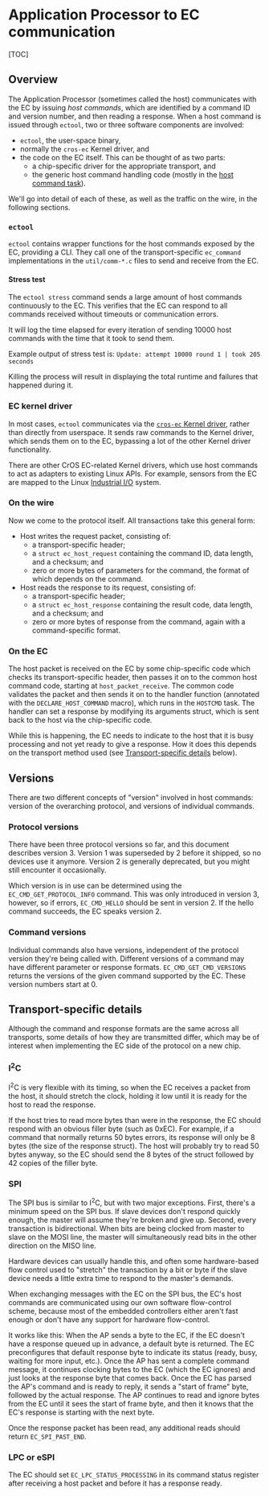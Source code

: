 # Application Processor to EC communication

[TOC]

## Overview

The Application Processor (sometimes called the host) communicates with the EC
by issuing *host commands*, which are identified by a command ID and version
number, and then reading a response. When a host command is issued through
`ectool`, two or three software components are involved:

*   `ectool`, the user-space binary,
*   normally the `cros-ec` Kernel driver, and
*   the code on the EC itself. This can be thought of as two parts:
    *   a chip-specific driver for the appropriate transport, and
    *   the generic host command handling code (mostly in the
        [host command task]).

We'll go into detail of each of these, as well as the traffic on the wire, in
the following sections.

### `ectool`

`ectool` contains wrapper functions for the host commands exposed by the EC,
providing a CLI. They call one of the transport-specific `ec_command`
implementations in the `util/comm-*.c` files to send and receive from the EC.

#### Stress test

The `ectool stress` command sends a large amount of host commands continuously
to the EC. This verifies that the EC can respond to all commands received
without timeouts or communication errors.

It will log the time elapsed for every iteration of sending 10000 host commands
with the time that it took to send them.

Example output of stress test is:
`Update: attempt 10000 round 1 | took 205 seconds`

Killing the process will result in displaying the total runtime and failures
that happened during it.

### EC kernel driver

In most cases, `ectool` communicates via the [`cros-ec` Kernel driver], rather
than directly from userspace. It sends raw commands to the Kernel driver, which
sends them on to the EC, bypassing a lot of the other Kernel driver
functionality.

There are other CrOS EC-related Kernel drivers, which use host commands to act
as adapters to existing Linux APIs. For example, sensors from the EC are mapped
to the Linux [Industrial I/O] system.

### On the wire

Now we come to the protocol itself. All transactions take this general form:

*   Host writes the request packet, consisting of:
    *   a transport-specific header;
    *   a `struct ec_host_request` containing the command ID, data length, and a
        checksum; and
    *   zero or more bytes of parameters for the command, the format of which
        depends on the command.
*   Host reads the response to its request, consisting of:
    *   a transport-specific header;
    *   a `struct ec_host_response` containing the result code, data length, and
        a checksum; and
    *   zero or more bytes of response from the command, again with a
        command-specific format.

### On the EC

The host packet is received on the EC by some chip-specific code which checks
its transport-specific header, then passes it on to the common host command
code, starting at `host_packet_receive`. The common code validates the packet
and then sends it on to the handler function (annotated with the
`DECLARE_HOST_COMMAND` macro), which runs in the `HOSTCMD` task. The handler can
set a response by modifying its arguments struct, which is sent back to the host
via the chip-specific code.

While this is happening, the EC needs to indicate to the host that it is busy
processing and not yet ready to give a response. How it does this depends on the
transport method used (see [Transport-specific details] below).

## Versions

There are two different concepts of "version" involved in host commands: version
of the overarching protocol, and versions of individual commands.

### Protocol versions

There have been three protocol versions so far, and this document describes
version 3. Version 1 was superseded by 2 before it shipped, so no devices use it
anymore. Version 2 is generally deprecated, but you might still encounter it
occasionally.

Which version is in use can be determined using the `EC_CMD_GET_PROTOCOL_INFO`
command. This was only introduced in version 3, however, so if errors,
`EC_CMD_HELLO` should be sent in version 2. If the hello command succeeds, the
EC speaks version 2.

### Command versions

Individual commands also have versions, independent of the protocol version
they're being called with. Different versions of a command may have different
parameter or response formats. `EC_CMD_GET_CMD_VERSIONS` returns the versions of
the given command supported by the EC. These version numbers start at 0.

## Transport-specific details

Although the command and response formats are the same across all transports,
some details of how they are transmitted differ, which may be of interest when
implementing the EC side of the protocol on a new chip.

### I<sup>2</sup>C

I<sup>2</sup>C is very flexible with its timing, so when the EC receives a
packet from the host, it should stretch the clock, holding it low until it is
ready for the host to read the response.

If the host tries to read more bytes than were in the response, the EC should
respond with an obvious filler byte (such as 0xEC). For example, if a command
that normally returns 50 bytes errors, its response will only be 8 bytes (the
size of the response struct). The host will probably try to read 50 bytes
anyway, so the EC should send the 8 bytes of the struct followed by 42 copies of
the filler byte.

### SPI

The SPI bus is similar to I<sup>2</sup>C, but with two major exceptions. First,
there's a minimum speed on the SPI bus. If slave devices don't respond quickly
enough, the master will assume they're broken and give up. Second, every
transaction is bidirectional. When bits are being clocked from master to slave
on the MOSI line, the master will simultaneously read bits in the other
direction on the MISO line.

Hardware devices can usually handle this, and often some hardware-based flow
control used to "stretch" the transaction by a bit or byte if the slave device
needs a little extra time to respond to the master's demands.

When exchanging messages with the EC on the SPI bus, the EC's host commands are
communicated using our own software flow-control scheme, because most of the
embedded controllers either aren't fast enough or don't have any support for
hardware flow-control.

It works like this: When the AP sends a byte to the EC, if the EC doesn't have a
response queued up in advance, a default byte is returned. The EC preconfigures
that default response byte to indicate its status (ready, busy, waiting for more
input, etc.). Once the AP has sent a complete command message, it continues
clocking bytes to the EC (which the EC ignores) and just looks at the response
byte that comes back. Once the EC has parsed the AP's command and is ready to
reply, it sends a "start of frame" byte, followed by the actual response. The AP
continues to read and ignore bytes from the EC until it sees the start of frame
byte, and then it knows that the EC's response is starting with the next byte.

Once the response packet has been read, any additional reads should return
`EC_SPI_PAST_END`.

### LPC or eSPI

The EC should set `EC_LPC_STATUS_PROCESSING` in its command status register
after receiving a host packet and before it has a response ready.

[`cros-ec` Kernel driver]: https://chromium.googlesource.com/chromiumos/third_party/kernel/+/refs/heads/chromeos-4.19/drivers/mfd/cros_ec_dev.c
[Industrial I/O]: https://www.kernel.org/doc/html/v4.14/driver-api/iio/index.html
[host command task]: https://chromium.googlesource.com/chromiumos/platform/ec/+/HEAD/common/host_command.c
[Transport-specific details]: #Transport_specific-details
